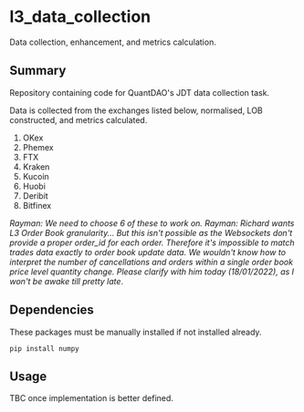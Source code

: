 # l3_data_collection
Data collection, enhancement, and metrics calculation.

## Summary
Repository containing code for QuantDAO's JDT data collection task. 

Data is collected from the exchanges listed below, normalised, LOB constructed, and metrics calculated.
1. OKex
2. Phemex
3. FTX
4. Kraken
5. Kucoin
6. Huobi
7. Deribit
8. Bitfinex

*Rayman: We need to choose 6 of these to work on.* 
*Rayman: Richard wants L3 Order Book granularity... But this isn't possible as the Websockets don't provide a proper order_id for each order. Therefore it's impossible to match trades data exactly to order book update data. We wouldn't know how to interpret the number of cancellations and orders within a single order book price level quantity change. Please clarify with him today (18/01/2022), as I won't be awake till pretty late*.

## Dependencies

These packages must be manually installed if not installed already.
```
pip install numpy
```

## Usage

TBC once implementation is better defined.